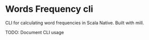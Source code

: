 # Words Frequency cli

CLI for calculating word frequencies in Scala Native. Built with mill.

TODO: Document CLI usage
